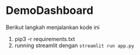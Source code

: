 # DemoDashboard

Berikut langkah menjalankan kode ini
1. pip3 -r requirements.txt
2. running streamlit dengan `streamlit run app.py`